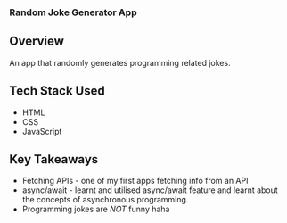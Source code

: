 ### Random Joke Generator App
## Overview
An app that randomly generates programming related jokes. 

## Tech Stack Used
* HTML
* CSS
* JavaScript

## Key Takeaways
* Fetching APIs - one of my first apps fetching info from an API
* async/await - learnt and utilised async/await feature and learnt about the concepts of asynchronous programming.
* Programming jokes are _*NOT*_ funny haha
